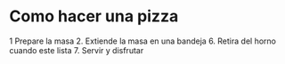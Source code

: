 # Como hacer una pizza
1 Prepare la masa
2. Extiende la masa en una bandeja
6. Retira del horno cuando este lista
7. Servir y disfrutar